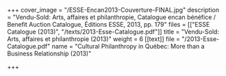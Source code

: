 +++
cover_image = "/ESSE-Encan2013-Couverture-FINAL.jpg"
description = "Vendu-Sold: Arts, affaires et philanthropie, Catalogue encan bénéfice / Benefit Auction Catalogue,  Éditions ESSE, 2013, pp. 179"
files = [["ESSE Catalogue (2013)", "/texts/2013-Esse-Catalogue.pdf"]]
title = "Vendu-Sold: Arts, affaires et philanthropie (2013)"
weight = 6
[[text]]
file = "/2013-Esse-Catalogue.pdf"
name = "Cultural Philanthropy in Québec: More than a Business Relationship (2013)"

+++
